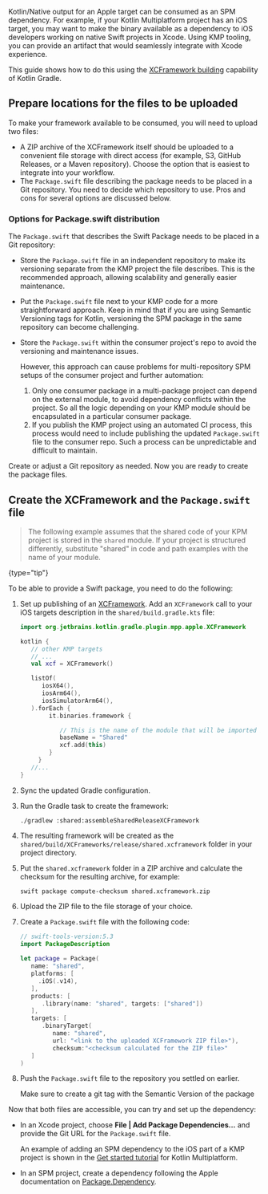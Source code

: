 [//]: # (title: Swift Package export setup)

Kotlin/Native output for an Apple target can be consumed as an SPM dependency.
For example, if your Kotlin Multiplatform project has an iOS target, you may want to make the binary available
as a dependency to iOS developers working on native Swift projects in Xcode. Using KMP tooling, you can provide
an artifact that would seamlessly integrate with Xcode experience.

This guide shows how to do this using the [XCFramework building](multiplatform-build-native-binaries.md#build-xcframeworks)
capability of Kotlin Gradle.

## Prepare locations for the files to be uploaded

To make your framework available to be consumed, you will need to upload two files:
* A ZIP archive of the XCFramework itself should be uploaded to a convenient file storage with direct access (for example,
  S3, GitHub Releases, or a Maven repository). Choose the option that is easiest to integrate into your workflow.
* The `Package.swift` file describing the package needs to be placed in a Git repository. You need to decide which
  repository to use. Pros and cons for several options are discussed below.

### Options for Package.swift distribution
The `Package.swift` that describes the Swift Package needs to be placed in a Git repository:
* Store the `Package.swift` file in an independent repository to make its versioning separate from the
  KMP project the file describes. This is the recommended approach, allowing scalability and generally easier
  maintenance.
* Put the `Package.swift` file next to your KMP code for a more straightforward approach. Keep in mind that if
  you are using Semantic Versioning tags for Kotlin, versioning the SPM package in the same repository can become
  challenging.
* Store the `Package.swift` within the consumer project's repo to avoid the versioning and maintenance issues.

  However, this approach can cause problems for multi-repository SPM setups of the consumer project and further automation:
  1. Only one consumer package in a multi-package project can depend on the external module, to avoid dependency conflicts
  within the project. So all the logic depending on your KMP module should be encapsulated in a particular consumer package.
  2. If you publish the KMP project using an automated CI process, this process would need to include publishing the
  updated `Package.swift` file to the consumer repo. Such a process can be unpredictable and difficult to maintain.

Create or adjust a Git repository as needed. Now you are ready to create the package files.

## Create the XCFramework and the `Package.swift` file

> The following example assumes that the shared code of your KPM project is stored in the `shared` module.
> If your project is structured differently, substitute "shared" in code and path examples with the name of your module.  
>
{type="tip"}

To be able to provide a Swift package, you need to do the following:
1. Set up publishing of an [XCFramework](multiplatform-build-native-binaries.md#build-xcframeworks). Add an `XCFramework`
call to your iOS targets description in the `shared/build.gradle.kts` file:
   ```kotlin
   import org.jetbrains.kotlin.gradle.plugin.mpp.apple.XCFramework
   
   kotlin {
      // other KMP targets
      // ...
      val xcf = XCFramework()
   
      listOf(
         iosX64(),
         iosArm64(),
         iosSimulatorArm64(),
      ).forEach {
           it.binaries.framework {
   
              // This is the name of the module that will be imported in the consumer project
              baseName = "Shared"
              xcf.add(this)
           }
        }
      //...
   }
   ```
2. Sync the updated Gradle configuration.
3. Run the Gradle task to create the framework:
   
   `./gradlew :shared:assembleSharedReleaseXCFramework`
4. The resulting framework will be created as the `shared/build/XCFrameworks/release/shared.xcframework` folder in your project directory.
5. Put the `shared.xcframework` folder in a ZIP archive and calculate the checksum for the resulting archive, for example:
   
   `swift package compute-checksum shared.xcframework.zip`
6. Upload the ZIP file to the file storage of your choice.
7. Create a `Package.swift` file with the following code:
   ```Swift
   // swift-tools-version:5.3
   import PackageDescription
    
   let package = Package(
      name: "shared",
      platforms: [
        .iOS(.v14),
      ],
      products: [
         .library(name: "shared", targets: ["shared"])
      ],
      targets: [
         .binaryTarget(
            name: "shared",
            url: "<link to the uploaded XCFramework ZIP file>"),
            checksum:"<checksum calculated for the ZIP file>"
      ]
   )
   ```
8. Push the `Package.swift` file to the repository you settled on earlier.
   
   Make sure to create a git tag with the Semantic Version of the package

Now that both files are accessible, you can try and set up the dependency:
* In an Xcode project, choose **File | Add Package Dependencies...** and provide the Git URL for the `Package.swift` file.
  
  An example of adding an SPM dependency to the iOS part of a KMP project is shown in the [Get started tutorial](https://www.jetbrains.com/help/kotlin-multiplatform-dev/multiplatform-upgrade-app.html#option-2-configure-kmp-nativecoroutines)
  for Kotlin Multiplatform.
* In an SPM project, create a dependency following the Apple documentation on [Package.Dependency](https://developer.apple.com/documentation/packagedescription/package/dependency).
